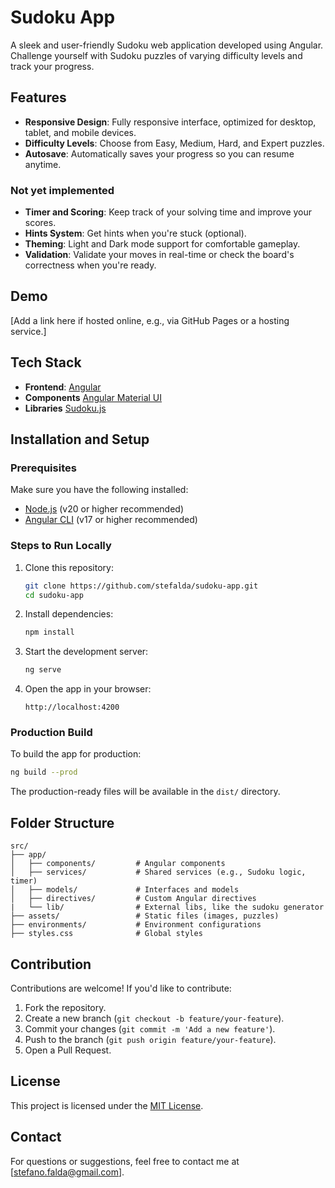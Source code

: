 # Sudoku App

A sleek and user-friendly Sudoku web application developed using Angular.
Challenge yourself with Sudoku puzzles of varying difficulty levels and track
your progress.

## Features

- **Responsive Design**: Fully responsive interface, optimized for desktop,
  tablet, and mobile devices.
- **Difficulty Levels**: Choose from Easy, Medium, Hard, and Expert puzzles.
- **Autosave**: Automatically saves your progress so you can resume anytime.

### Not yet implemented

- **Timer and Scoring**: Keep track of your solving time and improve your
  scores.
- **Hints System**: Get hints when you're stuck (optional).
- **Theming**: Light and Dark mode support for comfortable gameplay.
- **Validation**: Validate your moves in real-time or check the board's
  correctness when you're ready.

## Demo

[Add a link here if hosted online, e.g., via GitHub Pages or a hosting service.]

## Tech Stack

- **Frontend**: [Angular](https://angular.io/)
- **Components** [Angular Material UI](https://material.angular.io/)
- **Libraries** [Sudoku.js](https://github.com/robatron/sudoku.js/tree/master)

## Installation and Setup

### Prerequisites

Make sure you have the following installed:

- [Node.js](https://nodejs.org/) (v20 or higher recommended)
- [Angular CLI](https://angular.io/cli) (v17 or higher recommended)

### Steps to Run Locally

1. Clone this repository:
   ```bash
   git clone https://github.com/stefalda/sudoku-app.git
   cd sudoku-app
   ```

2. Install dependencies:
   ```bash
   npm install
   ```

3. Start the development server:
   ```bash
   ng serve
   ```

4. Open the app in your browser:
   ```
   http://localhost:4200
   ```

### Production Build

To build the app for production:

```bash
ng build --prod
```

The production-ready files will be available in the `dist/` directory.

## Folder Structure

```plaintext
src/
├── app/
│   ├── components/         # Angular components
│   ├── services/           # Shared services (e.g., Sudoku logic, timer)
│   ├── models/             # Interfaces and models
│   ├── directives/         # Custom Angular directives 
|   └── lib/                # External libs, like the sudoku generator
├── assets/                 # Static files (images, puzzles)
├── environments/           # Environment configurations
├── styles.css              # Global styles
```

## Contribution

Contributions are welcome! If you'd like to contribute:

1. Fork the repository.
2. Create a new branch (`git checkout -b feature/your-feature`).
3. Commit your changes (`git commit -m 'Add a new feature'`).
4. Push to the branch (`git push origin feature/your-feature`).
5. Open a Pull Request.

## License

This project is licensed under the [MIT License](LICENSE).

## Contact

For questions or suggestions, feel free to contact me at
[stefano.falda@gmail.com].
